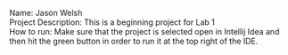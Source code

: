 Name: Jason Welsh<br>
Project Description: This is a beginning project for Lab 1<br>
How to run: Make sure that the project is selected open in Intellij Idea and then hit the green button in order to run it at the top right of the IDE.
